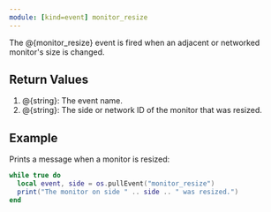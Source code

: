 ```yaml
---
module: [kind=event] monitor_resize
---
```


<!--
SPDX-FileCopyrightText: 2021 The CC: Tweaked Developers

SPDX-License-Identifier: LicenseRef-CCPL
-->

The @{monitor_resize} event is fired when an adjacent or networked monitor's size is changed.

## Return Values
1. @{string}: The event name.
2. @{string}: The side or network ID of the monitor that was resized.

## Example
Prints a message when a monitor is resized:

```lua
while true do
  local event, side = os.pullEvent("monitor_resize")
  print("The monitor on side " .. side .. " was resized.")
end
```
